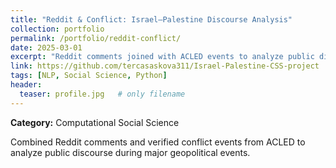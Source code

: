 ```yaml
---
title: "Reddit & Conflict: Israel–Palestine Discourse Analysis"
collection: portfolio
permalink: /portfolio/reddit-conflict/
date: 2025-03-01
excerpt: "Reddit comments joined with ACLED events to analyze public discourse around major geopolitical incidents."
link: https://github.com/tercasaskova311/Israel-Palestine-CSS-project
tags: [NLP, Social Science, Python]
header:
  teaser: profile.jpg   # only filename
---
```

**Category:** Computational Social Science

Combined Reddit comments and verified conflict events from ACLED to analyze public discourse during major geopolitical events.
